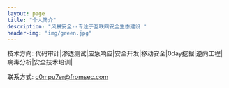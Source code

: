 ```yaml
---
layout: page
title: "个人简介"
description: "风暴安全--专注于互联网安全生态建设 " 
header-img: "img/green.jpg"
---
```



技术方向:
代码审计|渗透测试|应急响应|安全开发|移动安全|0day挖掘|逆向工程|病毒分析|安全技术培训|

联系方式:
c0mpu7er@fromsec.com





